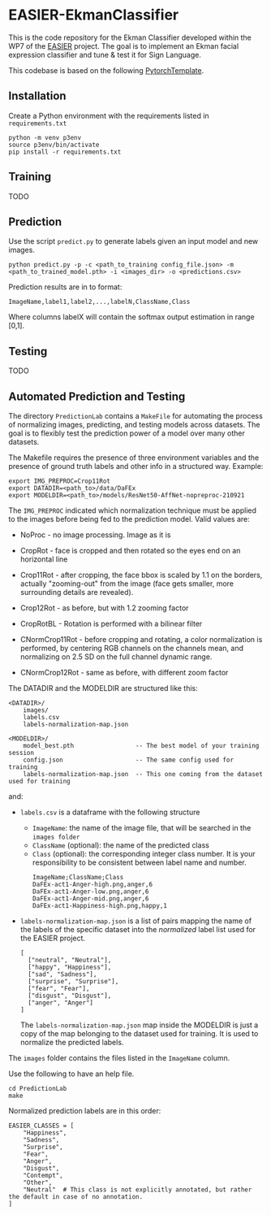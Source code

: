 # EASIER-EkmanClassifier

This is the code repository for the Ekman Classifier developed within the WP7 of the [EASIER](https://www.project-easier.eu) project.
The goal is to implement an Ekman facial expression classifier and tune & test it for Sign Language.

This codebase is based on the following [PytorchTemplate](https://github.com/victoresque/pytorch-template).


## Installation

Create a Python environment with the requirements listed in `requirements.txt`

    python -m venv p3env
    source p3env/bin/activate
    pip install -r requirements.txt

## Training

TODO

## Prediction

Use the script `predict.py` to generate labels given an input model and new images.

    python predict.py -p -c <path_to_training config_file.json> -m <path_to_trained_model.pth> -i <images_dir> -o <predictions.csv>

Prediction results are in to format:

    ImageName,label1,label2,...,labelN,ClassName,Class

Where columns labelX will contain the softmax output estimation in range [0,1].

## Testing

TODO


## Automated Prediction and Testing


The directory `PredictionLab` contains a `MakeFile` for automating the process of normalizing images, predicting, and testing models across datasets.
The goal is to flexibly test the prediction power of a model over many other datasets.

The Makefile requires the presence of three environment variables and the presence of ground truth labels and other info in a structured way.
Example:

```
export IMG_PREPROC=Crop11Rot
export DATADIR=<path_to>/data/DaFEx
export MODELDIR=<path_to>/models/ResNet50-AffNet-nopreproc-210921
```

The `IMG_PREPROC` indicated which normalization technique must be applied to the images before being fed to the prediction model.
Valid values are:

* NoProc - no image processing. Image as it is
* CropRot - face is cropped and then rotated so the eyes end on an horizontal line
* Crop11Rot - after cropping, the face bbox is scaled by 1.1 on the borders, actually "zooming-out" from the image (face gets smaller, more surrounding details are revealed).
* Crop12Rot - as before, but with 1.2 zooming factor
* CropRotBL - Rotation is performed with a bilinear filter

* CNormCrop11Rot - before cropping and rotating, a color normalization is performed, by centering RGB channels on the channels mean, and normalizing on 2.5 SD on the full channel dynamic range.
* CNormCrop12Rot - same as before, with different zoom factor


The DATADIR and the MODELDIR are structured like this:

```
<DATADIR>/
    images/
    labels.csv
    labels-normalization-map.json

<MODELDIR>/
    model_best.pth                 -- The best model of your training session
    config.json                    -- The same config used for training
    labels-normalization-map.json  -- This one coming from the dataset used for training
```

and:

* `labels.csv` is a dataframe with the following structure
    * `ImageName`: the name of the image file, that will be searched in the `images folder`
    * `ClassName` (optional): the name of the predicted class
    * `Class` (optional): the corresponding integer class number. It is your responsibility to be consistent between label name and number.
      ```
      ImageName;ClassName;Class
      DaFEx-act1-Anger-high.png,anger,6
      DaFEx-act1-Anger-low.png,anger,6
      DaFEx-act1-Anger-mid.png,anger,6
      DaFEx-act1-Happiness-high.png,happy,1
      ```
* `labels-normalization-map.json` is a list of pairs mapping the name of the labels of the specific dataset into the _normalized_ label list used for the EASIER project.
   ```
   [
     ["neutral", "Neutral"],
     ["happy", "Happiness"],
     ["sad", "Sadness"],
     ["surprise", "Surprise"],
     ["fear", "Fear"],
     ["disgust", "Disgust"],
     ["anger", "Anger"]
   ]
   ```

   The `labels-normalization-map.json` map inside the MODELDIR is just a copy of the map belonging to the dataset used for training. It is used to normalize the predicted labels.

The `images` folder contains the files listed in the `ImageName` column.

Use the following to have an help file.

    cd PredictionLab
    make

Normalized prediction labels are in this order:

```
EASIER_CLASSES = [
    "Happiness",
    "Sadness",
    "Surprise",
    "Fear",
    "Anger",
    "Disgust",
    "Contempt",
    "Other",
    "Neutral"  # This class is not explicitly annotated, but rather the default in case of no annotation.
]
```
